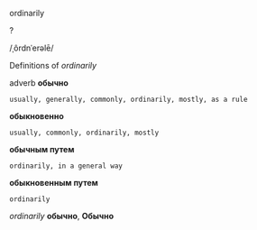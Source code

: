 ordinarily

?

/ˌôrdnˈerəlē/

Definitions of _ordinarily_

adverb
**обычно**

    usually, generally, commonly, ordinarily, mostly, as a rule
**обыкновенно**

    usually, commonly, ordinarily, mostly
**обычным путем**

    ordinarily, in a general way
**обыкновенным путем**

    ordinarily

_ordinarily_
**обычно**, **Обычно**